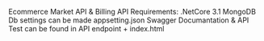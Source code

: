 Ecommerce Market API & Billing API
Requirements:
	.NetCore 3.1
	MongoDB
Db settings can be made appsetting.json
Swagger Documantation & API Test can be found in API endpoint + index.html